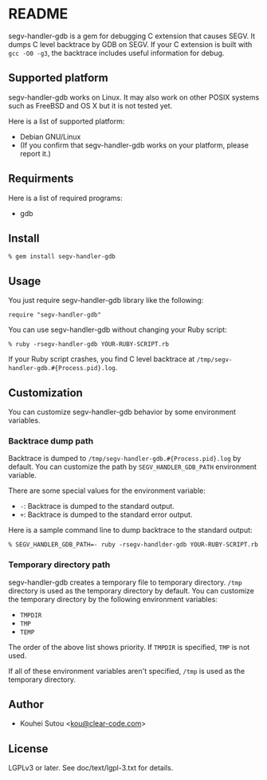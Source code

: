 # README

segv-handler-gdb is a gem for debugging C extension that causes
SEGV. It dumps C level backtrace by GDB on SEGV. If your C extension
is built with `gcc -O0 -g3`, the backtrace includes useful information
for debug.

## Supported platform

segv-handler-gdb works on Linux. It may also work on other POSIX
systems such as FreeBSD and OS X but it is not tested yet.

Here is a list of supported platform:

  * Debian GNU/Linux
  * (If you confirm that segv-handler-gdb works on your platform,
    please report it.)

## Requirments

Here is a list of required programs:

  * gdb

## Install

    % gem install segv-handler-gdb

## Usage

You just require segv-handler-gdb library like the following:

    require "segv-handler-gdb"

You can use segv-handler-gdb without changing your Ruby script:

    % ruby -rsegv-handler-gdb YOUR-RUBY-SCRIPT.rb

If your Ruby script crashes, you find C level backtrace at
`/tmp/segv-handler-gdb.#{Process.pid}.log`.

## Customization

You can customize segv-handler-gdb behavior by some environment
variables.

### Backtrace dump path

Backtrace is dumped to `/tmp/segv-handler-gdb.#{Process.pid}.log` by
default. You can customize the path by `SEGV_HANDLER_GDB_PATH`
environment variable.

There are some special values for the environment variable:

  * `-`: Backtrace is dumped to the standard output.
  * `+`: Backtrace is dumped to the standard error output.

Here is a sample command line to dump backtrace to the standard
output:

    % SEGV_HANDLER_GDB_PATH=- ruby -rsegv-handlder-gdb YOUR-RUBY-SCRIPT.rb

### Temporary directory path

segv-handler-gdb creates a temporary file to temporary
directory. `/tmp` directory is used as the temporary directory by
default. You can customize the temporary directory by the following
environment variables:

  * `TMPDIR`
  * `TMP`
  * `TEMP`

The order of the above list shows priority. If `TMPDIR` is specified,
`TMP` is not used.

If all of these environment variables aren't specified, `/tmp` is used
as the temporary directory.

## Author

  * Kouhei Sutou \<kou@clear-code.com\>

## License

LGPLv3 or later. See doc/text/lgpl-3.txt for details.

